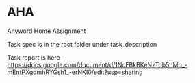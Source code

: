 # AHA
Anyword Home Assignment

Task spec is in the root folder under task_description

Task report is here - https://docs.google.com/document/d/1NcFBkBKeNzTob5nMb_-mEntPXgdmhRYGsh1_-erNKI0/edit?usp=sharing

